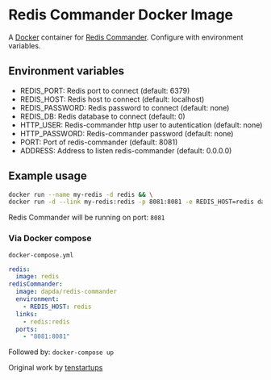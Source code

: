 # Redis Commander Docker Image

A [Docker](https://www.docker.com/) container for [Redis Commander](https://github.com/joeferner/redis-commander).
Configure with environment variables.

## Environment variables
- REDIS_PORT: Redis port to connect (default: 6379)
- REDIS_HOST: Redis host to connect (default: localhost)
- REDIS_PASSWORD: Redis password to connect (default: none)
- REDIS_DB: Redis database to connect (default: 0)
- HTTP_USER: Redis-commander http user to autentication (default: none)
- HTTP_PASSWORD: Redis-commander password (default: none)
- PORT: Port of redis-commander (default: 8081)
- ADDRESS: Address to listen redis-commander (default: 0.0.0.0) 

## Example usage
```bash
docker run --name my-redis -d redis && \
docker run -d --link my-redis:redis -p 8081:8081 -e REDIS_HOST=redis dapda/redis-commander
```

Redis Commander will be running on port: `8081`

### Via Docker compose
`docker-compose.yml`
```yml
redis:
  image: redis
redisCommander:
  image: dapda/redis-commander
  environment:
    - REDIS_HOST: redis
  links:
    - redis:redis
  ports:
    - "8081:8081"
```
Followed by: `docker-compose up`


Original work by [tenstartups](https://github.com/tenstartups/redis-commander-docker)